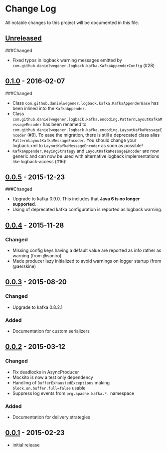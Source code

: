 # Change Log
All notable changes to this project will be documented in this file.

## [Unreleased]
###Changed
- Fixed typos in logback warning messages emitted by `com.github.danielwegener.logback.kafka.KafkaAppenderConfig` (#28)

## [0.1.0] - 2016-02-07
###Changed
- Class `com.github.danielwegener.logback.kafka.KafkaAppenderBase` has been inlined into the `KafkaAppender`.
- Class `com.github.danielwegener.logback.kafka.encoding.PatternLayoutKafkaMessageEncoder` has been renamed to `com.github.danielwegener.logback.kafka.encoding.LayoutKafkaMessageEncoder` (#9). To ease the migration, there is still a deprecated class alias `PatternLayoutKafkaMessageEncoder`. You should change your logback.xml to `LayoutKafkaMessageEncoder` as soon as possible!
- `KafkaAppender`, `KeyingStrategy` and `LayoutKafkaMessageEncoder` are now generic and can now be used with alternative logback implementations like logback-access (#16)!

## [0.0.5] - 2015-12-23
###Changed
- Upgrade to kafka 0.9.0. This includes that __Java 6 is no longer supported__.
- Using of deprecated kafka configuration is reported as logback warning. 

## [0.0.4] - 2015-11-28
### Changed
- Missing config keys having a default value are reported as info rather as warning (from @soniro)
- Made producer lazy initialized to avoid warnings on logger startup (from @aerskine)

## [0.0.3] - 2015-08-20
### Changed
- Upgrade to kafka 0.8.2.1
### Added
- Documentation for custom serializers

## [0.0.2] - 2015-03-12
### Changed
- Fix deadlocks in AsyncProducer
- Mockito is now a test only dependency
- Handling of `BufferExhaustedExceptions` making `block.on.buffer.full=false` usable
- Suppress log events from `org.apache.kafka.*.` namespace

### Added
- Documentation for delivery strategies

## [0.0.1] - 2015-02-23
- initial release

[Unreleased]: https://github.com/danielwegener/logback-kafka-appender/compare/logback-kafka-appender-0.1.0...HEAD
[0.1.0]: https://github.com/danielwegener/logback-kafka-appender/compare/logback-kafka-appender-0.0.5...logback-kafka-appender-0.1.0
[0.0.5]: https://github.com/danielwegener/logback-kafka-appender/compare/logback-kafka-appender-0.0.4...logback-kafka-appender-0.0.5
[0.0.4]: https://github.com/danielwegener/logback-kafka-appender/compare/logback-kafka-appender-0.0.3...logback-kafka-appender-0.0.4
[0.0.3]: https://github.com/danielwegener/logback-kafka-appender/compare/logback-kafka-appender-0.0.2...logback-kafka-appender-0.0.3
[0.0.2]: https://github.com/danielwegener/logback-kafka-appender/compare/logback-kafka-appender-0.0.1...logback-kafka-appender-0.0.2
[0.0.1]: https://github.com/danielwegener/logback-kafka-appender/compare/465947...logback-kafka-appender-0.0.1
